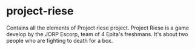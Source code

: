 # project-riese
Contains all the elements of Project riese project.
Project Riese is a game develop by the JORP Escorp, team of 4 Epita's freshmans.
It's about two people who are fighting to death for a box.
